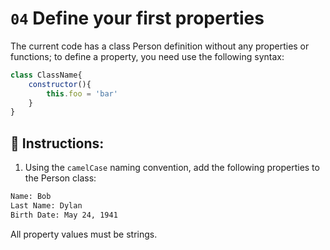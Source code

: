# `04` Define your first properties

The current code has a class Person definition without any properties or functions; to define a property, you need use the following syntax:

```js
class ClassName{    
    constructor(){
        this.foo = 'bar'
    }
}
```


## 📝 Instructions:

1. Using the `camelCase` naming convention, add the following properties to the Person class:

```txt
Name: Bob
Last Name: Dylan
Birth Date: May 24, 1941
```

All property values must be strings.